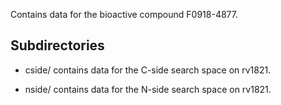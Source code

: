 Contains data for the bioactive compound F0918-4877.

## Subdirectories

- cside/ contains data for the C-side search space on rv1821.

- nside/ contains data for the N-side search space on rv1821.

